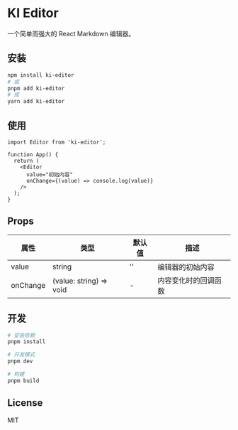 # KI Editor

一个简单而强大的 React Markdown 编辑器。

## 安装

```bash
npm install ki-editor
# 或
pnpm add ki-editor
# 或
yarn add ki-editor
```

## 使用

```tsx
import Editor from 'ki-editor';

function App() {
  return (
    <Editor
      value="初始内容"
      onChange={(value) => console.log(value)}
    />
  );
}
```

## Props

| 属性 | 类型 | 默认值 | 描述 |
|------|------|--------|------|
| value | string | '' | 编辑器的初始内容 |
| onChange | (value: string) => void | - | 内容变化时的回调函数 |

## 开发

```bash
# 安装依赖
pnpm install

# 开发模式
pnpm dev

# 构建
pnpm build
```

## License

MIT
